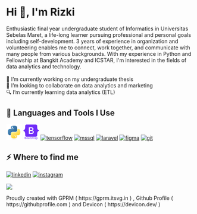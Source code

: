 <h1>Hi 👋, I'm Rizki</h1>
<p> Enthusiastic final year undergraduate student of Informatics in Universitas Sebelas Maret, a life-long learner  pursuing professional and personal goals including self-development. 3 years of experience in organization and  volunteering enables me to connect, work together, and communicate with many people from various backgrounds.  With my experience in Python and Fellowship at Bangkit Academy and ICSTAR, I'm interested in the fields of data  analytics and technology.
<br><br>
🔭 I’m currently working on my undergraduate thesis <br>👯 I’m looking to collaborate on data analytics and marketing<br>🔍 I’m currently learning data analytics (ETL)<br> </p>

<h2>🚀 Languages and Tools I Use</h2>
<p><a target="_blank" href="https://raw.githubusercontent.com/devicons/devicon/master/icons/python/python-original.svg" style="display: inline-block;"><img src="https://raw.githubusercontent.com/devicons/devicon/master/icons/python/python-original.svg" alt="python" width="42" height="42" /></a>
<a target="_blank" href="https://raw.githubusercontent.com/devicons/devicon/master/icons/bootstrap/bootstrap-plain-wordmark.svg" style="display: inline-block;"><img src="https://raw.githubusercontent.com/devicons/devicon/master/icons/bootstrap/bootstrap-plain-wordmark.svg" alt="bootstrap" width="42" height="42" /></a>
<a target="_blank" href="https://www.vectorlogo.zone/logos/tensorflow/tensorflow-icon.svg" style="display: inline-block;"><img src="https://www.vectorlogo.zone/logos/tensorflow/tensorflow-icon.svg" alt="tensorflow" width="42" height="42" /></a>
<a target="_blank" href="https://www.svgrepo.com/show/303229/microsoft-sql-server-logo.svg" style="display: inline-block;"><img src="https://www.svgrepo.com/show/303229/microsoft-sql-server-logo.svg" alt="mssql" width="42" height="42" /></a>
<a target="_blank" href="https://raw.githubusercontent.com/devicons/devicon/master/icons/laravel/laravel-plain-wordmark.svg" style="display: inline-block;"><img src="https://cdn.jsdelivr.net/gh/devicons/devicon@latest/icons/laravel/laravel-original.svg" alt="laravel" width="42" height="42" /></a>
<a target="_blank" href="https://www.vectorlogo.zone/logos/figma/figma-icon.svg" style="display: inline-block;"><img src="https://www.vectorlogo.zone/logos/figma/figma-icon.svg" alt="figma" width="42" height="42" /></a>
<a target="_blank" href="https://www.vectorlogo.zone/logos/git-scm/git-scm-icon.svg" style="display: inline-block;"><img src="https://www.vectorlogo.zone/logos/git-scm/git-scm-icon.svg" alt="git" width="42" height="42" /></a></p>
<h2>⚡️ Where to find me</h2>
<p><a target="_blank" href="https://www.linkedin.com/in/rizkidwr" style="display: inline-block;"><img src="https://img.shields.io/badge/linkedin-logo?style=for-the-badge&logo=linkedin&logoColor=white&color=%230a77b6" alt="linkedin" /></a>
<a target="_blank" href="https://www.instagram.com/rizkidwir" style="display: inline-block;"><img src="https://img.shields.io/badge/instagram-logo?style=for-the-badge&logo=instagram&logoColor=white&color=%23F35369" alt="instagram" /></a></p>
<p><img align="center" src="https://github-readme-streak-stats.herokuapp.com/?user=rizkidwir"</p>

<p> Proudly created with GPRM ( https://gprm.itsvg.in ) , Github Profile ( https://githubprofile.com ) and Devicon ( https://devicon.dev/ )</p>

<!--
<p><img align="center" src="https://github-readme-stats.vercel.app/api?username=rizkidwir&show_icons=true&locale=en" alt="rizkidwir" /></p>
<p><img align="center" src="https://github-readme-stats.vercel.app/api/top-langs/?username=rizkidwir&theme=default&hide_border=true&include_all_commits=false&count_private=false&layout=compact" /></p>
<p><img align="center" src="https://github-readme-streak-stats.herokuapp.com/?user=rizkidwir&" alt="rizkidwir" /></p> 
-->


